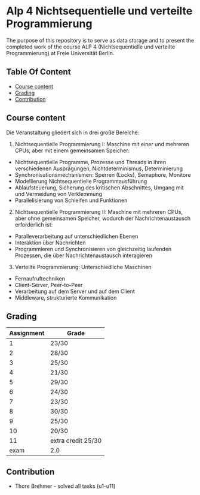 # Alp 4 Nichtsequentielle und verteilte Programmierung

The purpose of this repository is to serve as data storage and to present the completed work of the course ALP 4 (Nichtsequentielle und verteilte Programmierung) at Freie Universität Berlin.

## Table Of Content

- [Course content](#course-content)
- [Grading](#grading)
- [Contribution](#contribution)


## Course content

Die Veranstaltung gliedert sich in drei große Bereiche:

1. Nichtsequentielle Programmierung I: Maschine mit einer und mehreren CPUs, aber mit einem gemeinsamen Speicher:
- Nichtsequentielle Programme, Prozesse und Threads in ihren verschiedenen Ausprägungen, Nichtdeterminismus, Determinierung
- Synchronisationsmechanismen: Sperren (Locks), Semaphore, Monitore
- Modellierung Nichtsequentielle Programmausführung
- Ablaufsteuerung, Sicherung des kritischen Abschnittes, Umgang mit und Vermeidung von Verklemmung
- Parallelisierung von Schleifen und Funktionen
 
2. Nichtsequentielle Programmierung II: Maschine mit mehreren CPUs, aber ohne gemeinsamen Speicher, wodurch der Nachrichtenaustausch erforderlich ist:
- Paralleverarbeitung auf unterschiedlichen Ebenen
- Interaktion über Nachrichten
- Programmieren und Synchronisieren von gleichzeitig laufenden Prozessen, die über Nachrichtenaustausch interagieren
 
3. Verteilte Programmierung: Unterschiedliche Maschinen
- Fernaufruftechniken
- Client-Server, Peer-to-Peer
- Verarbeitung auf dem Server und auf dem Client
- Middleware, strukturierte Kommunikation

## Grading

| Assignment  | Grade |
| ------------- | ------------- |
| 1  | 23/30  |
| 2  | 28/30  |
| 3  | 25/30  |
| 4  | 21/30  |
| 5  | 29/30  |
| 6  | 24/30  |
| 7  | 23/30  |
| 8  | 30/30  |
| 9  | 25/30  |
| 10  | 20/30  |
| 11  | extra credit 25/30  |
| exam  | 2.0  |



## Contribution

* Thore Brehmer - solved all tasks (u1-u11)
